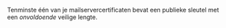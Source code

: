 Tenminste één van je mailservercertificaten bevat een publieke sleutel met een *onvoldoende* veilige lengte.
